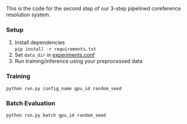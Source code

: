 This is the code for the second step of our 3-step pipelined coreference resolution system.

### Setup

1. Install dependencies   
   ```pip install -r requirements.txt```
2. Set `data_dir` in [experiments.conf](experiments.conf)
3. Run training/inference using your preprocessed data

### Training

```python run.py config_name gpu_id random_seed```

### Batch Evaluation

```python run.py batch gpu_id random_seed```  